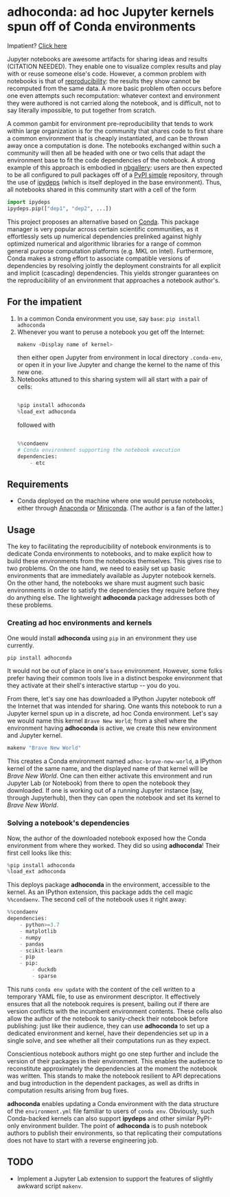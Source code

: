 # **adhoconda**: ad hoc Jupyter kernels spun off of Conda environments

Impatient? [Click here](#impatient)

Jupyter notebooks are awesome artifacts for sharing ideas and results (CITATION NEEDED).
They enable one to visualize complex results and play with or reuse someone else's code.
However, a common problem with notebooks is that of [reproducibility](https://en.wikipedia.org/wiki/Reproducibility):
the results they show cannot be recomputed from the same data.
A more basic problem often occurs before one even attempts such recomputation:
whatever context and environment they were authored is not carried along the notebook,
and is difficult, not to say literally impossible, to put together from scratch.

A common gambit for environment pre-reproducibility that tends to work within large organization is for the community that shares code to first share a common environment that is cheaply instantiated, and can be thrown away once a computation is done.
The notebooks exchanged within such a community will then all be headed with one or two cells that adapt the environment base to fit the code dependencies of the notebook.
A strong example of this approach is embodied in [nbgallery](https://github.com/nbgallery/):
users are then expected to be all configured to pull packages off of a [PyPI simple](https://peps.python.org/pep-0503/) repository, through the use of [ipydeps](https://github.com/nbgallery/ipydeps) (which is itself deployed in the base environment).
Thus, all notebooks shared in this community start with a cell of the form

```python
import ipydeps
ipydeps.pip(["dep1", "dep2", ...])
```

This project proposes an alternative based on [Conda](https://docs.conda.io/en/latest/).
This package manager is very popular across certain scientific communities, as it effortlessly sets up numerical dependencies prelinked against highly optimized numerical and algorithmic libraries for a range of common general purpose computation platforms (e.g. MKL on Intel).
Furthermore, Conda makes a strong effort to associate compatible versions of dependencies by resolving jointly the deployment constraints for all explicit and implicit (cascading) dependencies.
This yields stronger guarantees on the reproducibility of an environment that approaches a notebook author's.

## <a id="impatient"></a>For the impatient

1. In a common Conda environment you use, say `base`: `pip install adhoconda`
1. Whenever you want to peruse a notebook you get off the Internet:
    ```sh
    makenv <Display name of kernel>
    ```
    then either open Jupyter from environment in local directory `.conda-env`, or open it in your live Jupyter and change the kernel to the name of this new one.
1. Notebooks attuned to this sharing system will all start with a pair of cells:
    ```python

    %pip install adhoconda
    %load_ext adhoconda

    ```
    followed with
    ```python

    %%condaenv
    # Conda environment supporting the notebook execution
    dependencies:
        - etc

    ```

## Requirements

- Conda deployed on the machine where one would peruse notebooks, either through [Anaconda](https://www.anaconda.com/) or [Miniconda](https://docs.conda.io/en/latest/miniconda.html). (The author is a fan of the latter.)

## Usage

The key to facilitating the reproducibility of notebook environments is to dedicate Conda environments to notebooks, and to make explicit how to build these environments from the notebooks themselves.
This gives rise to two problems.
On the one hand, we need to easily set up basic environments that are immediately available as Jupyter notebook kernels.
On the other hand, the notebooks we share must augment such basic environments in order to satisfy the dependencies they require before they do anything else.
The lightweight **adhoconda** package addresses both of these problems.

### Creating ad hoc environments and kernels

One would install **adhoconda** using `pip` in an environment they use currently.

```sh
pip install adhoconda
```

It would not be out of place in one's `base` environment.
However, some folks prefer having their common tools live in a distinct bespoke environment that they activate at their shell's interactive startup -- you do you.

From there, let's say one has downloaded a IPython Jupyter notebook off the Internet that was intended for sharing.
One wants this notebook to run a Jupyter kernel spun up in a discrete, ad hoc Conda environment.
Let's say we would name this kernel `Brave New World`;
from a shell where the environment having **adhoconda** is active,
we create this new environment and Jupyter kernel.

```sh
makenv "Brave New World"
```

This creates a Conda environment named `adhoc-brave-new-world`, a IPython kernel of the same name, and the displayed name of that kernel will be *Brave New World*.
One can then either activate this environment and run Jupyter Lab (or Notebook) from there to open the notebook they downloaded.
If one is working out of a running Jupyter instance (say, through Jupyterhub), then they can open the notebook and set its kernel to *Brave New World*.

### Solving a notebook's dependencies

Now, the author of the downloaded notebook exposed how the Conda environment from where they worked.
They did so using **adhoconda**!
Their first cell looks like this:

```python
%pip install adhoconda
%load_ext adhoconda
```

This deploys package **adhoconda** in the environment, accessible to the kernel.
As an IPython extension, this package adds the cell magic `%%condaenv`.
The second cell of the notebook uses it right away:

```python
%%condaenv
dependencies:
    - python>=3.7
    - matplotlib
    - numpy
    - pandas
    - scikit-learn
    - pip
    - pip:
        - duckdb
        - sparse
```

This runs `conda env update` with the content of the cell written to a temporary YAML file, to use as environment descriptor.
It effectively ensures that all the notebook requires is present,
bailing out if there are version conflicts with the incumbent environment contents.
These cells also allow the author of the notebook to sanity-check their notebook before publishing:
just like their audience, they can use **adhoconda** to set up a dedicated environment and kernel, have their dependencies set up in a single solve,
and see whether all their computations run as they expect.

Conscientious notebook authors might go one step further and include the version of their packages in their environment.
This enables the audience to reconstitute approximately the dependencies at the moment the notebook was written.
This stands to make the notebook resilient to API deprecations and bug introduction in the dependent packages, as well as drifts in computation results arising from bug fixes.

**adhoconda** enables updating a Conda environment with the data structure of the `environment.yml` file familiar to users of `conda env`.
Obviously, such Conda-backed kernels can also support **ipydeps** and other similar PyPI-only environment builder.
The point of **adhoconda** is to push notebook authors to publish their environments, so that replicating their computations does not have to start with a reverse engineering job.

## TODO

- Implement a Jupyter Lab extension to support the features of slightly awkward script `makenv`.
